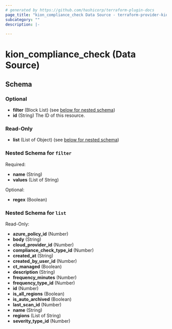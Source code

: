```yaml
---
# generated by https://github.com/hashicorp/terraform-plugin-docs
page_title: "kion_compliance_check Data Source - terraform-provider-kion"
subcategory: ""
description: |-
  
---
```


# kion_compliance_check (Data Source)





<!-- schema generated by tfplugindocs -->
## Schema

### Optional

- **filter** (Block List) (see [below for nested schema](#nestedblock--filter))
- **id** (String) The ID of this resource.

### Read-Only

- **list** (List of Object) (see [below for nested schema](#nestedatt--list))

<a id="nestedblock--filter"></a>
### Nested Schema for `filter`

Required:

- **name** (String)
- **values** (List of String)

Optional:

- **regex** (Boolean)


<a id="nestedatt--list"></a>
### Nested Schema for `list`

Read-Only:

- **azure_policy_id** (Number)
- **body** (String)
- **cloud_provider_id** (Number)
- **compliance_check_type_id** (Number)
- **created_at** (String)
- **created_by_user_id** (Number)
- **ct_managed** (Boolean)
- **description** (String)
- **frequency_minutes** (Number)
- **frequency_type_id** (Number)
- **id** (Number)
- **is_all_regions** (Boolean)
- **is_auto_archived** (Boolean)
- **last_scan_id** (Number)
- **name** (String)
- **regions** (List of String)
- **severity_type_id** (Number)


